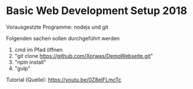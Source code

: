 # Basic Web Development Setup 2018

Vorausgestzte Programme:
nodejs und git

Folgenden sachen sollen durchgeführt werden

1. cmd im Pfad öffnen
2. "git clone https://github.com/Xorwas/DemoWebseite.git"
3. "npm install"
4. "gulp"

Tutorial (Quelle):
https://youtu.be/0Z8elFLmcTc
